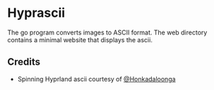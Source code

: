 # Hyprascii

The go program converts images to ASCII format. The web directory contains a minimal website that displays the ascii.

## Credits

- Spinning Hyprland ascii courtesy of [@Honkadaloonga](https://github.com/Honkadaloonga)
